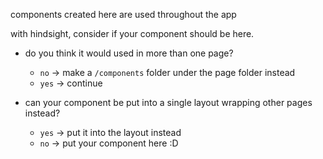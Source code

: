 components created here are used throughout the app

with hindsight, consider if your component should be here.

- do you think it would used in more than one page?
  - `no` -> make a `/components` folder under the page folder instead
  - `yes` -> continue

- can your component be put into a single layout wrapping other pages instead?
  - `yes` -> put it into the layout instead
  - `no` -> put your component here :D
